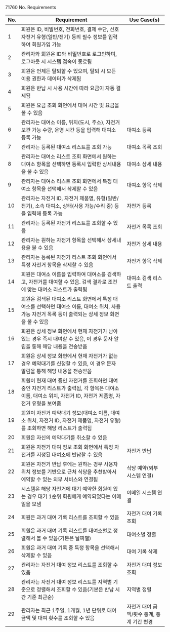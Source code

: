 71760
No.  Requirements         

| No.| Requirement                                                                                               | Use Case(s) |
|----|-----------------------------------------------------------------------------------------------------------|-------------|
| 1  | 회원은 ID, 비밀번호, 전화번호, 결제 수단, 선호 자전거 유형(일반/전기) 등의 필수 정보를 입력하여 회원가입 가능 |             |
| 2  | 관리자와 회원은 ID와 비밀번호로 로그인하며, 로그아웃 시 시스템 접속이 종료됨                           |             |
| 3  | 회원은 언제든 탈퇴할 수 있으며, 탈퇴 시 모든 이용 권한과 데이터가 삭제됨                               |             |
| 4  | 회원은 반납 시 사용 시간에 따라 요금이 자동 결제됨                                                   |             |
| 5  | 회원은 요금 조회 화면에서 대여 시간 및 요금을 볼 수 있음                                             |             |
| 6  | 관리자는 대여소 이름, 위치(도시, 주소), 자전거 보관 가능 수량, 운영 시간 등을 입력해 대여소 등록 가능  |      대여소 등록       |
| 7  | 관리자는 등록된 대여소 리스트를 조회 가능                                                           |      대여소 목록 조회       |
| 8  | 관리자는 대여소 리스트 조회 화면에서 원하는 대여소 항목을 선택하면 등록시 입력한 상세내용을 볼 수 있음 |      대여소 상세 내용       |
| 9  | 관리자는 대여소 리스트 조회 화면에서 특정 대여소 항목을 선택해서 삭제할 수 있음                     |       대여소 항목 삭제      |
| 10 | 관리자는 자전거 ID, 자전거 제품명, 유형(일반/전기), 소속 대여소, 상태(사용 가능/수리 중) 등을 입력해 등록 가능 |      자전거 등록       |
| 11 | 관리자는 등록된 자전거 리스트를 조회할 수 있음                                                     |      자전거 목록 조회       |
| 12 | 관리자는 원하는 자전거 항목을 선택해서 상세내용을 볼 수 있음                                         |      자전거 상세 내용       |
| 13 | 관리자는 등록된 자전거 리스트 조회 화면에서 특정 자전거 항목을 삭제할 수 있음                       |      자전거 항목 삭제       |
| 14 | 회원은 대여소 이름을 입력하여 대여소를 검색하고, 자전거를 대여할 수 있음. 검색 결과로 조건에 맞는 대여소 리스트가 출력됨 |      대여소 검색 리스트 출력       |
| 15 | 회원은 검색된 대여소 리스트 화면에서 특정 대여소를 선택하면 대여소 이름, 대여소 위치, 사용 가능 자전거 목록 등이 출력되는 상세 정보 화면을 볼 수 있음 |             |
| 16 | 회원은 상세 정보 화면에서 현재 자전거가 남아 있는 경우 즉시 대여할 수 있음, 이 경우 문자 알림을 통해 해당 내용을 전송받음 |             |
| 17 | 회원은 상세 정보 화면에서 현재 자전거가 없는 경우 예약대기를 신청할 수 있음, 이 경우 문자 알림을 통해 해당 내용을 전송받음 |             |
| 18 | 회원이 현재 대여 중인 자전거를 조회하면 대여 중인 자전거 리스트가 출력됨, 각 항목은 대여소 이름, 대여소 위치, 자전거 ID, 자전거 제품명, 자전거 유형을 보여줌 |             |
| 19 | 회원이 자전거 예약대기 정보(대여소 이름, 대여소 위치, 자전거 ID, 자전거 제품명, 자전거 유형)를 조회하면 해당 리스트가 출력됨 |             |
| 20 | 회원은 자신의 예약대기를 취소할 수 있음                                                             |             |
| 21 | 회원은 자전거 대여 정보 조회 화면에서 특정 자전거를 지정된 대여소에 반납할 수 있음                  |       자전거 반납     |
| 22 | 회원은 자전거 반납 후에는 원하는 경우 사용자 위치 정보를 기반으로 근처 식당을 추천받아서 예약할 수 있는 외부 서비스와 연결됨 |      식당 예약(외부 시스템 연결)      |
| 23 | 시스템은 해당 자전거에 대기 예약한 회원이 있는 경우 대기 1순위 회원에게 예약되었다는 이메일을 보냄     |     이메일 시스템 연결        |
| 24 | 회원은 과거 대여 기록 리스트를 조회할 수 있음                                                       |     자전거 대여 기록 조회        |
| 25 | 회원은 과거 대여 기록 리스트를 대여소별로 정렬해서 볼 수 있음(기본은 날짜별)                         |      대여소별 정렬      |
| 26 | 회원은 과거 대여 기록 중 특정 항목을 선택해서 삭제할 수 있음                                       |       대여 기록 삭제     |
| 27 | 관리자는 자전거 대여 정보 리스트를 조회할 수 있음                                                   |     자전거 대여 정보 조회    |
| 28 | 관리자는 자전거 대여 정보 리스트를 지역별 기준으로 정렬해서 조회할 수 있음(기본은 반납 시간 기준 최근순) |      지역별 정렬       |
| 29 | 관리자는 최근 1주일, 1개월, 1년 단위로 대여 금액 및 대여 횟수를 조회할 수 있음                       |        자전거 대여 금액/횟수 통계, 통계 기간 변경     |

